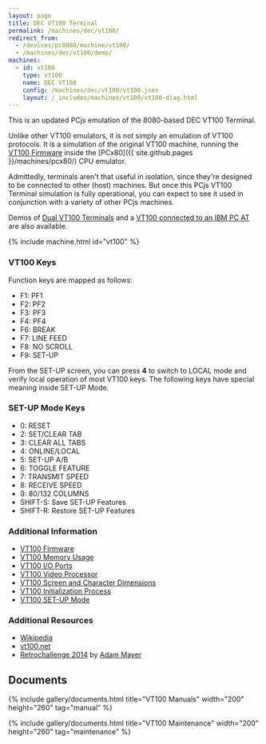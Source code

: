 ```yaml
---
layout: page
title: DEC VT100 Terminal
permalink: /machines/dec/vt100/
redirect_from:
  - /devices/pc8080/machine/vt100/
  - /machines/dec/vt100/demo/
machines:
  - id: vt100
    type: vt100
    name: DEC VT100
    config: /machines/dec/vt100/vt100.json
    layout: /_includes/machines/vt100/vt100-diag.html
---
```


This is an updated PCjs emulation of the 8080-based DEC VT100 Terminal.

Unlike other VT100 emulators, it is not simply an emulation of VT100 protocols.  It is a simulation of the original VT100
machine, running the [VT100 Firmware](/machines/dec/vt100/rom/) inside the [PCx80]({{ site.github.pages }}/machines/pcx80/) CPU emulator.

Admittedly, terminals aren't that useful in isolation, since they're designed to be connected to other (host) machines.
But once this PCjs VT100 Terminal simulation is fully operational, you can expect to see it used in conjunction with a variety
of other PCjs machines. 

Demos of [Dual VT100 Terminals](/machines/dec/vt100/dual/) and a [VT100 connected to an IBM PC AT](/machines/dec/vt100/5170/) are also available.

{% include machine.html id="vt100" %}

### VT100 Keys

Function keys are mapped as follows:

  - F1: PF1
  - F2: PF2
  - F3: PF3
  - F4: PF4
  - F6: BREAK
  - F7: LINE FEED
  - F8: NO SCROLL
  - F9: SET-UP

From the SET-UP screen, you can press **4** to switch to LOCAL mode and verify local operation of most VT100
keys.  The following keys have special meaning inside SET-UP Mode.

### SET-UP Mode Keys

  - 0: RESET
  - 2: SET/CLEAR TAB
  - 3: CLEAR ALL TABS
  - 4: ONLINE/LOCAL
  - 5: SET-UP A/B
  - 6: TOGGLE FEATURE
  - 7: TRANSMIT SPEED
  - 8: RECEIVE SPEED
  - 9: 80/132 COLUMNS
  - SHIFT-S: Save SET-UP Features
  - SHIFT-R: Restore SET-UP Features

### Additional Information

  - [VT100 Firmware](/machines/dec/vt100/rom/)
  - [VT100 Memory Usage](/machines/dec/vt100/debugger/#vt100-memory-usage)
  - [VT100 I/O Ports](/machines/dec/vt100/debugger/#vt100-io-ports)
  - [VT100 Video Processor](/machines/dec/vt100/debugger/#vt100-video-processor)
  - [VT100 Screen and Character Dimensions](/machines/dec/vt100/debugger/#vt100-screen-and-character-dimensions)
  - [VT100 Initialization Process](/machines/dec/vt100/debugger/#vt100-initialization-process)
  - [VT100 SET-UP Mode](/machines/dec/vt100/debugger/#vt100-set-up-mode)

### Additional Resources

  - [Wikipedia](https://en.wikipedia.org/wiki/VT100)
  - [vt100.net](http://www.vt100.net/docs/)
  - [Retrochallenge 2014](http://vt100romhax.tumblr.com/) by [Adam Mayer](https://github.com/phooky)

## Documents

{% include gallery/documents.html title="VT100 Manuals" width="200" height="260" tag="manual" %}

{% include gallery/documents.html title="VT100 Maintenance" width="200" height="260" tag="maintenance" %}
